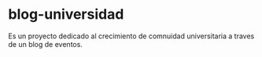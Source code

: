 # blog-universidad
Es un proyecto dedicado al crecimiento de comnuidad universitaria a traves de un blog de eventos.

